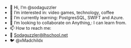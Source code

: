 - 👋 Hi, I’m @sodaguzzler
- 👀 I’m interested in: video games, technology, coffee 
- 🌱 I’m currently learning: PostgresSQL, SWIFT and Azure.
- 💞️ I’m looking to collaborate on Anything,: I can learn from.
- 📫 How to reach me:
- 📧 Sodaguzzler@lhschool.net
- 🐦 @xMadchildx
<!---
sodaguzzler/sodaguzzler is a ✨ special ✨ repository because its `README.md` (this file) appears on your GitHub profile.
You can click the Preview link to take a look at your changes.
--->
